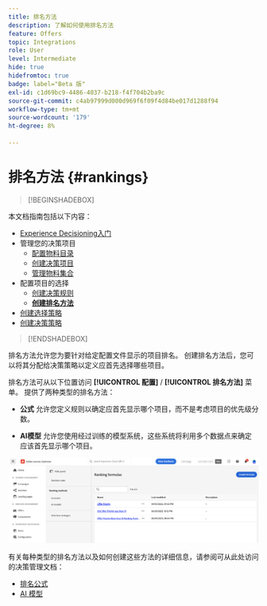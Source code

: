 ```yaml
---
title: 排名方法
description: 了解如何使用排名方法
feature: Offers
topic: Integrations
role: User
level: Intermediate
hide: true
hidefromtoc: true
badge: label="Beta 版"
exl-id: c1d69bc9-4486-4037-b218-f4f704b2ba9c
source-git-commit: c4ab97999d000d969f6f09f4d84be017d1288f94
workflow-type: tm+mt
source-wordcount: '179'
ht-degree: 8%

---
```


# 排名方法 {#rankings}

>[!BEGINSHADEBOX]

本文档指南包括以下内容：

* [Experience Decisioning入门](gs-experience-decisioning.md)
* 管理您的决策项目
   * [配置物料目录](catalogs.md)
   * [创建决策项目](items.md)
   * [管理物料集合](collections.md)
* 配置项目的选择
   * [创建决策规则](rules.md)
   * **[创建排名方法](ranking.md)**
* [创建选择策略](selection-strategies.md)
* [创建决策策略](create-decision.md)

>[!ENDSHADEBOX]

排名方法允许您为要针对给定配置文件显示的项目排名。 创建排名方法后，您可以将其分配给决策策略以定义应首先选择哪些项目。

排名方法可从以下位置访问 **[!UICONTROL 配置]** / **[!UICONTROL 排名方法]** 菜单。 提供了两种类型的排名方法：

* **公式** 允许您定义规则以确定应首先显示哪个项目，而不是考虑项目的优先级分数。

* **AI模型** 允许您使用经过训练的模型系统，这些系统将利用多个数据点来确定应该首先显示哪个项目。

![](assets/ranking-create.png)

有关每种类型的排名方法以及如何创建这些方法的详细信息，请参阅可从此处访问的决策管理文档：

* [排名公式](../offers/ranking/create-ranking-formulas.md)
* [AI 模型](../offers/ranking/ai-models.md)

